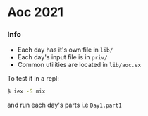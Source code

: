 # Aoc 2021

### Info

- Each day has it's own file in `lib/`
- Each day's input file is in `priv/`
- Common utilities are located in `lib/aoc.ex`

To test it in a repl:
```bash
$ iex -S mix
```
and run each day's parts i.e `Day1.part1`
